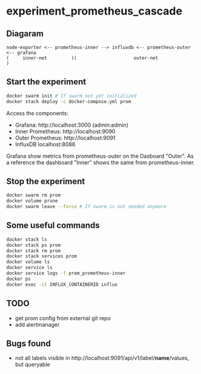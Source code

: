 # experiment_prometheus_cascade

## Diagaram
```
node-exporter <-- prometheus-inner --> influxdb <-- prometheus-outer <-- grafana
(     inner-net         )(                     outer-net                       )
```

## Start the experiment
```sh
docker swarm init # If swarm not yet initialized
docker stack deploy -c docker-compose.yml prom
```

Access the components:
- Grafana: http://localhost:3000 (admin:admin)
- Inner Prometheus: http://localhost:9090
- Outer Prometheus: http://localhost:9091
- InfluxDB localhost:8086

Grafana show metrics from prometheus-outer on the Dasboard "Outer". As a reference
the dashboard "Inner" shows the same from prometheus-inner.

## Stop the experiment
```sh
docker swarm rm prom
docker volume prune
docker swarm leave --force # If swarm is not needed anymore
```

## Some useful commands
```sh
docker stack ls
docker stack ps prom
docker stack rm prom
docker stack services prom
docker volume ls
docker service ls
docker service logs -f prom_prometheus-inner
docker ps
docker exec -it INFLUX_CONTAINERID influx
```

## TODO
- get prom config from external git repo
- add alertmanager

## Bugs found
- not all labels visible in http://localhost:9091/api/v1/label/__name__/values, but queryable

